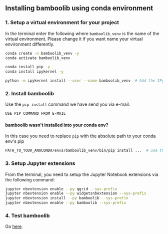 ## Installing bamboolib using conda environment

### 1. Setup a virtual environment for your project

In the terminal enter the following where `bamboolib_venv` is the name of the virtual environment. Please change it if you want name your virtual environment differently.

```bash
conda create -n bamboolib_venv -y
conda activate bamboolib_venv

conda install pip -y
conda install ipykernel -y

python -m ipykernel install --user --name bamboolib_venv  # Add the IPython kernel to Jupyter
```

### 2. Install bamboolib

Use the `pip install` command we have send you via e-mail.

```bash
USE PIP COMMAND FROM E-MAIL
```

#### bamboolib wasn't installed into your conda env?

In this case you need to replace `pip` with the absolute path to your conda env's pip

```bash
PATH_TO_YOUR_ANACONDA/envs/bamboolib_venv/bin/pip install ...  # use the rest from the e-mail
```

### 3. Setup Jupyter extensions

From the terminal, you need to setup the Jupyter Notebook extensions via the following command:

```bash
jupyter nbextension enable --py qgrid --sys-prefix
jupyter nbextension enable --py widgetsnbextension --sys-prefix
jupyter nbextension install --py bamboolib --sys-prefix
jupyter nbextension enable --py bamboolib --sys-prefix
```

### 4. Test bamboolib

Go [here](https://github.com/tkrabel/bamboolib/blob/master/installation/bamboolib_test_run/with_virtual_environment.md#test-the-library).
